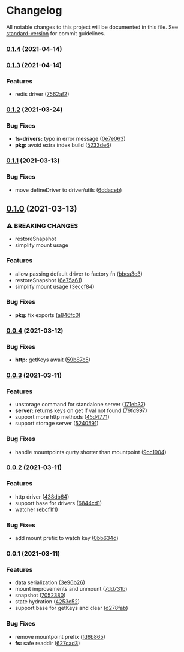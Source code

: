 # Changelog

All notable changes to this project will be documented in this file. See [standard-version](https://github.com/conventional-changelog/standard-version) for commit guidelines.

### [0.1.4](https://github.com/unjsio/unstorage/compare/v0.1.3...v0.1.4) (2021-04-14)

### [0.1.3](https://github.com/unjsio/unstorage/compare/v0.1.2...v0.1.3) (2021-04-14)


### Features

* redis driver ([7562af2](https://github.com/unjsio/unstorage/commit/7562af24795594653c8a5e590131e7d0398be83e))

### [0.1.2](https://github.com/unjsio/unstorage/compare/v0.1.1...v0.1.2) (2021-03-24)


### Bug Fixes

* **fs-drivers:** typo in error message ([0e7e063](https://github.com/unjsio/unstorage/commit/0e7e0631bee635032d35b0a39228981a2891cee4))
* **pkg:** avoid extra index build ([5233de6](https://github.com/unjsio/unstorage/commit/5233de6545615c5c513b658343169b5c11d1ceb5))

### [0.1.1](https://github.com/unjsio/unstorage/compare/v0.1.0...v0.1.1) (2021-03-13)


### Bug Fixes

* move defineDriver to driver/utils ([6ddaceb](https://github.com/unjsio/unstorage/commit/6ddaceb3d08c50a5f7d3c7f0d58455422ec7d490))

## [0.1.0](https://github.com/unjsio/unstorage/compare/v0.0.4...v0.1.0) (2021-03-13)


### ⚠ BREAKING CHANGES

* restoreSnapshot
* simplify mount usage

### Features

* allow passing default driver to factory fn ([bbca3c3](https://github.com/unjsio/unstorage/commit/bbca3c3ca031a5193b89d2dedc63e6b22c15a431))
* restoreSnapshot ([6e75a61](https://github.com/unjsio/unstorage/commit/6e75a615c85a79bc98eb0c839fbd2ae8fedac535))
* simplify mount usage ([3eccf84](https://github.com/unjsio/unstorage/commit/3eccf8471154a4cac4c2c9e006e5fa2d3607ed5b))


### Bug Fixes

* **pkg:** fix exports ([a846fc0](https://github.com/unjsio/unstorage/commit/a846fc0d9bc1ae034c893d168c177fc066c26711))

### [0.0.4](https://github.com/unjsio/unstorage/compare/v0.0.3...v0.0.4) (2021-03-12)


### Bug Fixes

* **http:** getKeys await ([59b87c5](https://github.com/unjsio/unstorage/commit/59b87c53f24413a3fce7843f9ff73d05f77c8139))

### [0.0.3](https://github.com/unjsio/unstorage/compare/v0.0.2...v0.0.3) (2021-03-11)


### Features

* unstorage command for standalone server ([171eb37](https://github.com/unjsio/unstorage/commit/171eb37cdda061b24870c1a799a618e5b87126ad))
* **server:** returns keys on get if val not found ([79fd997](https://github.com/unjsio/unstorage/commit/79fd997e59c27df78cc4db9e156052d16f764c95))
* support more http methods ([45d4771](https://github.com/unjsio/unstorage/commit/45d47711c67dd73d1da4acfc56ebb5951cb2d387))
* support storage server ([5240591](https://github.com/unjsio/unstorage/commit/5240591ea83df43a83d90c134d1a9cf47d0d6784))


### Bug Fixes

* handle mountpoints qurty shorter than mountpoint ([9cc1904](https://github.com/unjsio/unstorage/commit/9cc1904c0d68a1d319a850f743cd2d48ef573040))

### [0.0.2](https://github.com/unjsio/unstorage/compare/v0.0.1...v0.0.2) (2021-03-11)


### Features

* http driver ([438db64](https://github.com/unjsio/unstorage/commit/438db6427602a08343c8836a3386b9d712ca6ee9))
* support base for drivers ([6844cd1](https://github.com/unjsio/unstorage/commit/6844cd11373c7aeee49780322d4c23c48342eb8a))
* watcher ([ebcf1f1](https://github.com/unjsio/unstorage/commit/ebcf1f1a742756b78adaa955bdc90615554404cf))


### Bug Fixes

* add mount prefix to watch key ([0bb634d](https://github.com/unjsio/unstorage/commit/0bb634dcc51de2f32f2b2b892efa9090ef2c6885))

### 0.0.1 (2021-03-11)


### Features

* data serialization ([3e96b26](https://github.com/unjsio/unstorage/commit/3e96b262385f47df837dc664190b9c33e5afdd72))
* mount improvements and unmount ([7dd731b](https://github.com/unjsio/unstorage/commit/7dd731b3c27675ff81cf45b2d7425268ff86d300))
* snapshot ([7052380](https://github.com/unjsio/unstorage/commit/7052380cffa27fba877be575dd46aeaee3b98e3a))
* state hydration ([4253c52](https://github.com/unjsio/unstorage/commit/4253c526f8d5279ff13f9364427418a0d7cfd16a))
* support base for getKeys and clear ([d278fab](https://github.com/unjsio/unstorage/commit/d278fab9a43316f77a7b3ec6d67bc34089e1b34d))


### Bug Fixes

* remove mountpoint prefix ([fd6b865](https://github.com/unjsio/unstorage/commit/fd6b865ac1abf7f9fa67dc8d54aef8911331e1a4))
* **fs:** safe readdir ([627cad3](https://github.com/unjsio/unstorage/commit/627cad3173955b2dabd70b500f59b1f0932a043a))
